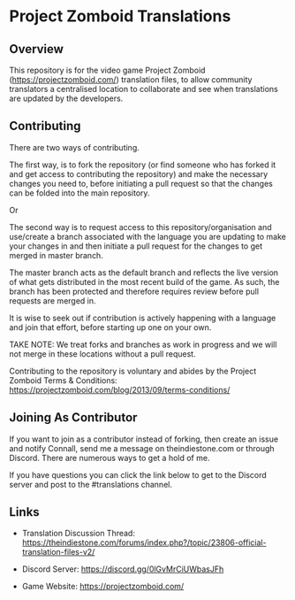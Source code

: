 # Project Zomboid Translations

## Overview
This repository is for the video game Project Zomboid (https://projectzomboid.com/) translation files, to allow community translators a centralised location to collaborate and see when translations are updated by the developers.

## Contributing

There are two ways of contributing.

The first way, is to fork the repository (or find someone who has forked it and get access to contributing the repository) and make the necessary changes you need to, before initiating a pull request so that the changes can be folded into the main repository.

Or

The second way is to request access to this repository/organisation and use/create a branch associated with the language you are updating to make your changes in and then initiate a pull request for the changes to get merged in master branch.

The master branch acts as the default branch and reflects the live version of what gets distributed in the most recent build of the game. As such, the branch has been protected and therefore requires review before pull requests are merged in.

It is wise to seek out if contribution is actively happening with a language and join that effort, before starting up one on your own.

TAKE NOTE: We treat forks and branches as work in progress and we will not merge in these locations without a pull request.

Contributing to the repository is voluntary and abides by the Project Zomboid Terms & Conditions: https://projectzomboid.com/blog/2013/09/terms-conditions/

## Joining As Contributor

If you want to join as a contributor instead of forking, then create an issue and notify Connall, send me a message on theindiestone.com or through Discord. There are numerous ways to get a hold of me.

If you have questions you can click the link below to get to the Discord server and post to the #translations channel.


## Links

* Translation Discussion Thread: https://theindiestone.com/forums/index.php?/topic/23806-official-translation-files-v2/

* Discord Server: https://discord.gg/0lGvMrCiUWbasJFh

* Game Website: https://projectzomboid.com/
